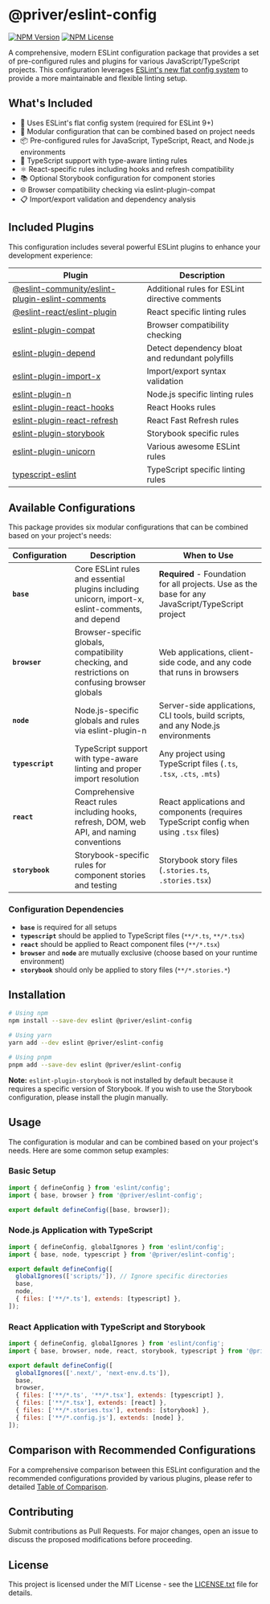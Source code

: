 # @priver/eslint-config

[![NPM Version](https://img.shields.io/npm/v/%40priver%2Feslint-config)](https://www.npmjs.com/package/@priver/eslint-config)
[![NPM License](https://img.shields.io/npm/l/%40priver%2Feslint-config)](https://opensource.org/licenses/MIT)

A comprehensive, modern ESLint configuration package that provides a set of pre-configured rules and
plugins for various JavaScript/TypeScript projects. This configuration leverages
[ESLint's new flat config system](https://eslint.org/docs/latest/use/configure/configuration-files)
to provide a more maintainable and flexible linting setup.

## What's Included

- 🚀 Uses ESLint's flat config system (required for ESLint 9+)
- 🔧 Modular configuration that can be combined based on project needs
- 📦 Pre-configured rules for JavaScript, TypeScript, React, and Node.js environments
- 📝 TypeScript support with type-aware linting rules
- ⚛️ React-specific rules including hooks and refresh compatibility
- 📚 Optional Storybook configuration for component stories
- 🌐 Browser compatibility checking via eslint-plugin-compat
- 📋 Import/export validation and dependency analysis

## Included Plugins

This configuration includes several powerful ESLint plugins to enhance your development experience:

| Plugin                                                                                                               | Description                                     |
| -------------------------------------------------------------------------------------------------------------------- | ----------------------------------------------- |
| [@eslint-community/eslint-plugin-eslint-comments](https://eslint-community.github.io/eslint-plugin-eslint-comments/) | Additional rules for ESLint directive comments  |
| [@eslint-react/eslint-plugin](https://eslint-react.xyz/)                                                             | React specific linting rules                    |
| [eslint-plugin-compat](https://github.com/amilajack/eslint-plugin-compat)                                            | Browser compatibility checking                  |
| [eslint-plugin-depend](https://github.com/es-tooling/eslint-plugin-depend)                                           | Detect dependency bloat and redundant polyfills |
| [eslint-plugin-import-x](https://github.com/un-ts/eslint-plugin-import-x)                                            | Import/export syntax validation                 |
| [eslint-plugin-n](https://github.com/eslint-community/eslint-plugin-n)                                               | Node.js specific linting rules                  |
| [eslint-plugin-react-hooks](https://reactjs.org/docs/hooks-rules.html)                                               | React Hooks rules                               |
| [eslint-plugin-react-refresh](https://github.com/ArnaudBarre/eslint-plugin-react-refresh)                            | React Fast Refresh rules                        |
| [eslint-plugin-storybook](https://github.com/storybookjs/eslint-plugin-storybook)                                    | Storybook specific rules                        |
| [eslint-plugin-unicorn](https://github.com/sindresorhus/eslint-plugin-unicorn)                                       | Various awesome ESLint rules                    |
| [typescript-eslint](https://typescript-eslint.io/)                                                                   | TypeScript specific linting rules               |

## Available Configurations

This package provides six modular configurations that can be combined based on your project's needs:

| Configuration    | Description                                                                                      | When to Use                                                                                       |
| ---------------- | ------------------------------------------------------------------------------------------------ | ------------------------------------------------------------------------------------------------- |
| **`base`**       | Core ESLint rules and essential plugins including unicorn, import-x, eslint-comments, and depend | **Required** - Foundation for all projects. Use as the base for any JavaScript/TypeScript project |
| **`browser`**    | Browser-specific globals, compatibility checking, and restrictions on confusing browser globals  | Web applications, client-side code, and any code that runs in browsers                            |
| **`node`**       | Node.js-specific globals and rules via eslint-plugin-n                                           | Server-side applications, CLI tools, build scripts, and any Node.js environments                  |
| **`typescript`** | TypeScript support with type-aware linting and proper import resolution                          | Any project using TypeScript files (`.ts`, `.tsx`, `.cts`, `.mts`)                                |
| **`react`**      | Comprehensive React rules including hooks, refresh, DOM, web API, and naming conventions         | React applications and components (requires TypeScript config when using `.tsx` files)            |
| **`storybook`**  | Storybook-specific rules for component stories and testing                                       | Storybook story files (`.stories.ts`, `.stories.tsx`)                                             |

### Configuration Dependencies

- **`base`** is required for all setups
- **`typescript`** should be applied to TypeScript files (`**/*.ts`, `**/*.tsx`)
- **`react`** should be applied to React component files (`**/*.tsx`)
- **`browser`** and **`node`** are mutually exclusive (choose based on your runtime environment)
- **`storybook`** should only be applied to story files (`**/*.stories.*`)

## Installation

```sh
# Using npm
npm install --save-dev eslint @priver/eslint-config

# Using yarn
yarn add --dev eslint @priver/eslint-config

# Using pnpm
pnpm add --save-dev eslint @priver/eslint-config
```

**Note:** `eslint-plugin-storybook` is not installed by default because it requires a specific
version of Storybook. If you wish to use the Storybook configuration, please install the plugin
manually.

## Usage

The configuration is modular and can be combined based on your project's needs. Here are some common
setup examples:

### Basic Setup

```js
import { defineConfig } from 'eslint/config';
import { base, browser } from '@priver/eslint-config';

export default defineConfig([base, browser]);
```

### Node.js Application with TypeScript

```js
import { defineConfig, globalIgnores } from 'eslint/config';
import { base, node, typescript } from '@priver/eslint-config';

export default defineConfig([
  globalIgnores(['scripts/']), // Ignore specific directories
  base,
  node,
  { files: ['**/*.ts'], extends: [typescript] },
]);
```

### React Application with TypeScript and Storybook

```js
import { defineConfig, globalIgnores } from 'eslint/config';
import { base, browser, node, react, storybook, typescript } from '@priver/eslint-config';

export default defineConfig([
  globalIgnores(['.next/', 'next-env.d.ts']),
  base,
  browser,
  { files: ['**/*.ts', '**/*.tsx'], extends: [typescript] },
  { files: ['**/*.tsx'], extends: [react] },
  { files: ['**/*.stories.tsx'], extends: [storybook] },
  { files: ['**/*.config.js'], extends: [node] },
]);
```

## Comparison with Recommended Configurations

For a comprehensive comparison between this ESLint configuration and the recommended configurations
provided by various plugins, please refer to detailed [Table of Comparison](TABLE_OF_COMPARISON.md).

## Contributing

Submit contributions as Pull Requests. For major changes, open an issue to discuss the proposed
modifications before proceeding.

## License

This project is licensed under the MIT License - see the [LICENSE.txt](LICENSE.txt) file for
details.
